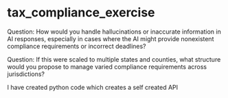 # tax_compliance_exercise

Question: How would you handle hallucinations or inaccurate information in AI responses, especially in cases where the AI might provide nonexistent compliance requirements or incorrect deadlines?


Question: If this were scaled to multiple states and counties, what structure would you propose to manage varied compliance requirements across jurisdictions?

I have created python code which creates a self created API

